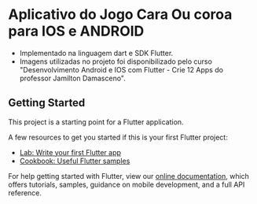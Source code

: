 # Aplicativo do Jogo Cara Ou coroa para IOS e ANDROID 

 - Implementado na linguagem dart e SDK Flutter.
 - Imagens utilizadas no projeto foi disponibilizado pelo curso "Desenvolvimento Android e IOS com Flutter - Crie 12 Apps do professor Jamilton Damasceno".


## Getting Started

This project is a starting point for a Flutter application.

A few resources to get you started if this is your first Flutter project:

- [Lab: Write your first Flutter app](https://flutter.dev/docs/get-started/codelab)
- [Cookbook: Useful Flutter samples](https://flutter.dev/docs/cookbook)

For help getting started with Flutter, view our
[online documentation](https://flutter.dev/docs), which offers tutorials,
samples, guidance on mobile development, and a full API reference.
